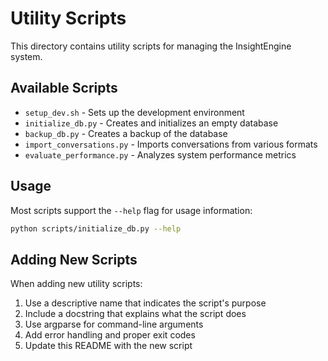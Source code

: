 # Utility Scripts

This directory contains utility scripts for managing the InsightEngine system.

## Available Scripts

- `setup_dev.sh` - Sets up the development environment
- `initialize_db.py` - Creates and initializes an empty database
- `backup_db.py` - Creates a backup of the database
- `import_conversations.py` - Imports conversations from various formats
- `evaluate_performance.py` - Analyzes system performance metrics

## Usage

Most scripts support the `--help` flag for usage information:

```bash
python scripts/initialize_db.py --help
```

## Adding New Scripts

When adding new utility scripts:

1. Use a descriptive name that indicates the script's purpose
2. Include a docstring that explains what the script does
3. Use argparse for command-line arguments
4. Add error handling and proper exit codes
5. Update this README with the new script